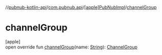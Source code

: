 //[pubnub-kotlin-api](../../../index.md)/[com.pubnub.api](../index.md)/[[apple]PubNubImpl](index.md)/[channelGroup](channel-group.md)

# channelGroup

[apple]\
open override fun [channelGroup](channel-group.md)(name: [String](https://kotlinlang.org/api/core/kotlin-stdlib/kotlin/-string/index.html)): [ChannelGroup](../../com.pubnub.api.v2.entities/-channel-group/index.md)
